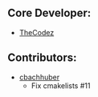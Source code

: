 ## Core Developer:
* [TheCodez](https://github.com/TheCodez)

## Contributors:
* [cbachhuber](https://github.com/cbachhuber)
	* Fix cmakelists #11
